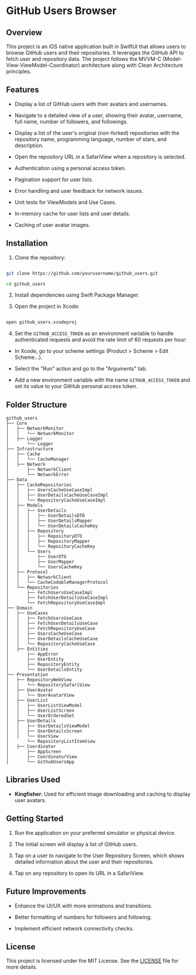 
  

# GitHub Users Browser

  

## Overview

This project is an iOS native application built in SwiftUI that allows users to browse GitHub users and their repositories. It leverages the GitHub API to fetch user and repository data. The project follows the MVVM-C (Model-View-ViewModel-Coordinator) architecture along with Clean Architecture principles.

  

## Features

- Display a list of GitHub users with their avatars and usernames.

- Navigate to a detailed view of a user, showing their avatar, username, full name, number of followers, and followings.

- Display a list of the user's original (non-forked) repositories with the repository name, programming language, number of stars, and description.

- Open the repository URL in a SafariView when a repository is selected.

- Authentication using a personal access token.

- Pagination support for user lists.

- Error handling and user feedback for network issues.

- Unit tests for ViewModels and Use Cases.

- In-memory cache for user lists and user details.

- Caching of user avatar images.

  

## Installation

1. Clone the repository:

```bash

git clone https://github.com/yourusername/github_users.git

cd github_users

```

2. Install dependencies using Swift Package Manager.

3. Open the project in Xcode:

```bash

open github_users.xcodeproj

```

4. Set the `GITHUB_ACCESS_TOKEN` as an environment variable to handle authenticated requests and avoid the rate limit of 60 requests per hour:

- In Xcode, go to your scheme settings (Product > Scheme > Edit Scheme...).

- Select the "Run" action and go to the "Arguments" tab.

- Add a new environment variable with the name `GITHUB_ACCESS_TOKEN` and set its value to your GitHub personal access token.

  

## Folder Structure

```
github_users
├── Core
│   ├── NetworkMonitor
│   │   └── NetworkMonitor
│   ├── Logger
│       └── Logger
├── Infrastructure
│   ├── Cache
│   │   └── CacheManager
│   ├── Network
│       ├── NetworkClient
│       └── NetworkError
├── Data
│   ├── CacheRepositories
│   │   ├── UsersCacheUseCaseImpl
│   │   ├── UserDetailsCacheUseCaseImpl
│   │   └── RepositoryCacheUseCaseImpl
│   ├── Models
│   │   ├── UserDetails
│   │   │   ├── UserDetailsDTO
│   │   │   ├── UserDetailsMapper
│   │   │   └── UserDetailsCacheKey
│   │   ├── Repository
│   │   │   ├── RepositoryDTO
│   │   │   ├── RepositoryMapper
│   │   │   └── RepositoryCacheKey
│   │   └── Users
│   │       ├── UserDTO
│   │       ├── UserMapper
│   │       └── UsersCacheKey
│   ├── Protocol
│   │   ├── NetworkClient
│   │   └── CacheCodableManagerProtocol
│   └── Repositories
│       ├── FetchUsersUseCaseImpl
│       ├── FetchUserDetailsUseCaseImpl
│       └── FetchRepositoryUseCaseImpl
├── Domain
│   ├── UseCases
│   │   ├── FetchUsersUseCase
│   │   ├── FetchUserDetailsUseCase
│   │   ├── FetchRepositoryUseCase
│   │   ├── UsersCacheUseCase
│   │   ├── UserDetailsCacheUseCase
│   │   └── RepositoryCacheUseCase
│   ├── Entities
│       ├── AppError
│       ├── UserEntity
│       ├── RepositoryEntity
│       └── UserDetailsEntity
├── Presentation
│   ├── RepositoryWebView
│   │   └── RepositorySafariView
│   ├── UserAvatar
│   │   └── UserAvatarView
│   ├── UserList
│   │   ├── UserListViewModel
│   │   ├── UserListScreen
│   │   └── UserOrderedSet
│   ├── UserDetails
│   │   ├── UserDetailsViewModel
│   │   ├── UserDetailsScreen
│   │   └── UserView
│       └── RepositoryListItemView
│   ├── Coordinator
│       ├── AppScreen
│       ├── CoordinatorView
│       └── GithubUsersApp
```

  

## Libraries Used

- ****Kingfisher****: Used for efficient image downloading and caching to display user avatars.

  

## Getting Started

1. Run the application on your preferred simulator or physical device.

2. The initial screen will display a list of GitHub users.

3. Tap on a user to navigate to the User Repository Screen, which shows detailed information about the user and their repositories.

4. Tap on any repository to open its URL in a SafariView.

  

## Future Improvements

- Enhance the UI/UX with more animations and transitions.

- Better formatting of numbers for followers and following.

- Implement efficient network connectivity checks.

  

## License

This project is licensed under the MIT License. See the [LICENSE](LICENSE) file for more details.
